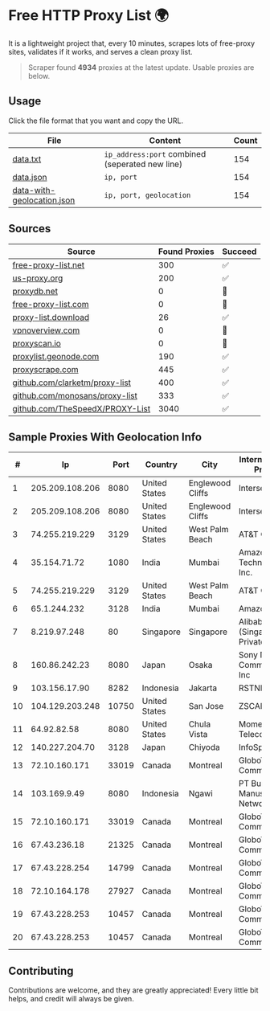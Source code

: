 
# Free HTTP Proxy List 🌍

It is a lightweight project that, every 10 minutes, scrapes lots of free-proxy sites, validates if it works, and serves a clean proxy list.


> Scraper found **4934** proxies at the latest update. Usable proxies are below.

## Usage

Click the file format that you want and copy the URL.


|File|Content|Count|
|----|-------|-----|
|[data.txt](https://raw.githubusercontent.com/themiralay/Proxy-List-World/master/data.txt)|`ip_address:port` combined (seperated new line)|154|
|[data.json](https://raw.githubusercontent.com/themiralay/Proxy-List-World/master/data.json)|`ip, port`|154|
|[data-with-geolocation.json](https://raw.githubusercontent.com/themiralay/Proxy-List-World/master/data-with-geolocation.json)|`ip, port, geolocation`|154|

## Sources

|Source|Found Proxies|Succeed|
|------|-------------|-------|
|[free-proxy-list.net](https://free-proxy-list.net)|300|✅|
|[us-proxy.org](https://www.us-proxy.org)|200|✅|
|[proxydb.net](http://proxydb.net)|0|🚫|
|[free-proxy-list.com](https://free-proxy-list.com/?page=&port=&type%5B%5D=http&type%5B%5D=https&up_time=0&search=Search)|0|🚫|
|[proxy-list.download](https://www.proxy-list.download/HTTP)|26|✅|
|[vpnoverview.com](https://vpnoverview.com/privacy/anonymous-browsing/free-proxy-servers)|0|🚫|
|[proxyscan.io](https://www.proxyscan.io)|0|🚫|
|[proxylist.geonode.com](https://proxylist.geonode.com/api/proxy-list?limit=300&page=1&sort_by=lastChecked&sort_type=desc&protocols=http,https)|190|✅|
|[proxyscrape.com](https://api.proxyscrape.com/v2/?request=displayproxies&protocol=http&timeout=10000&country=all&ssl=all&anonymity=all)|445|✅|
|[github.com/clarketm/proxy-list](https://raw.githubusercontent.com/clarketm/proxy-list/master/proxy-list-raw.txt)|400|✅|
|[github.com/monosans/proxy-list](https://raw.githubusercontent.com/monosans/proxy-list/main/proxies/http.txt)|333|✅|
|[github.com/TheSpeedX/PROXY-List](https://raw.githubusercontent.com/TheSpeedX/PROXY-List/master/http.txt)|3040|✅|


## Sample Proxies With Geolocation Info

|#|Ip|Port|Country|City|Internet Service Provider|
|-|--|----|-------|----|-------------------------|
|1|205.209.108.206|8080|United States|Englewood Cliffs|Interserver, Inc|
|2|205.209.108.206|8080|United States|Englewood Cliffs|Interserver, Inc|
|3|74.255.219.229|3129|United States|West Palm Beach|AT&T Corp.|
|4|35.154.71.72|1080|India|Mumbai|Amazon Technologies Inc.|
|5|74.255.219.229|3129|United States|West Palm Beach|AT&T Corp.|
|6|65.1.244.232|3128|India|Mumbai|Amazon.com|
|7|8.219.97.248|80|Singapore|Singapore|Alibaba Cloud (Singapore) Private Limited|
|8|160.86.242.23|8080|Japan|Osaka|Sony Network Communications Inc|
|9|103.156.17.90|8282|Indonesia|Jakarta|RSTNET|
|10|104.129.203.248|10750|United States|San Jose|ZSCALER, INC.|
|11|64.92.82.58|8080|United States|Chula Vista|Momentum Telecom, Inc.|
|12|140.227.204.70|3128|Japan|Chiyoda|InfoSphere|
|13|72.10.160.171|33019|Canada|Montreal|GloboTech Communications|
|14|103.169.9.49|8080|Indonesia|Ngawi|PT Bumi Manusia Network|
|15|72.10.160.171|33019|Canada|Montreal|GloboTech Communications|
|16|67.43.236.18|21325|Canada|Montreal|GloboTech Communications|
|17|67.43.228.254|14799|Canada|Montreal|GloboTech Communications|
|18|72.10.164.178|27927|Canada|Montreal|GloboTech Communications|
|19|67.43.228.253|10457|Canada|Montreal|GloboTech Communications|
|20|67.43.228.253|10457|Canada|Montreal|GloboTech Communications|



## Contributing

Contributions are welcome, and they are greatly appreciated! Every
little bit helps, and credit will always be given.

